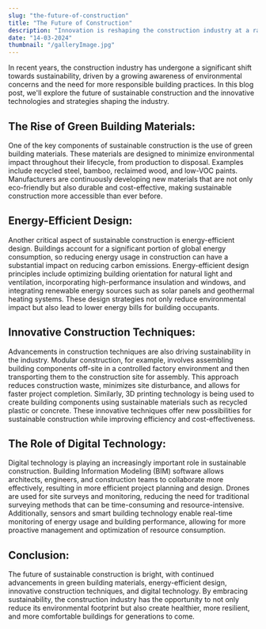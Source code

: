 ```yaml
---
slug: "the-future-of-construction"
title: "The Future of Construction"
description: "Innovation is reshaping the construction industry at a rapid pace, with emerging technologies and evolving trends revolutionizing how we design, build, and inhabit structures."
date: "14-03-2024"
thumbnail: "/galleryImage.jpg"
---
```


In recent years, the construction industry has undergone a significant shift towards sustainability, driven by a growing awareness of environmental concerns and the need for more responsible building practices. In this blog post, we'll explore the future of sustainable construction and the innovative technologies and strategies shaping the industry.

## The Rise of Green Building Materials:

One of the key components of sustainable construction is the use of green building materials. These materials are designed to minimize environmental impact throughout their lifecycle, from production to disposal. Examples include recycled steel, bamboo, reclaimed wood, and low-VOC paints. Manufacturers are continuously developing new materials that are not only eco-friendly but also durable and cost-effective, making sustainable construction more accessible than ever before.

## Energy-Efficient Design:

Another critical aspect of sustainable construction is energy-efficient design. Buildings account for a significant portion of global energy consumption, so reducing energy usage in construction can have a substantial impact on reducing carbon emissions. Energy-efficient design principles include optimizing building orientation for natural light and ventilation, incorporating high-performance insulation and windows, and integrating renewable energy sources such as solar panels and geothermal heating systems. These design strategies not only reduce environmental impact but also lead to lower energy bills for building occupants.

## Innovative Construction Techniques:

Advancements in construction techniques are also driving sustainability in the industry. Modular construction, for example, involves assembling building components off-site in a controlled factory environment and then transporting them to the construction site for assembly. This approach reduces construction waste, minimizes site disturbance, and allows for faster project completion. Similarly, 3D printing technology is being used to create building components using sustainable materials such as recycled plastic or concrete. These innovative techniques offer new possibilities for sustainable construction while improving efficiency and cost-effectiveness.

## The Role of Digital Technology:

Digital technology is playing an increasingly important role in sustainable construction. Building Information Modeling (BIM) software allows architects, engineers, and construction teams to collaborate more effectively, resulting in more efficient project planning and design. Drones are used for site surveys and monitoring, reducing the need for traditional surveying methods that can be time-consuming and resource-intensive. Additionally, sensors and smart building technology enable real-time monitoring of energy usage and building performance, allowing for more proactive management and optimization of resource consumption.

## Conclusion:

The future of sustainable construction is bright, with continued advancements in green building materials, energy-efficient design, innovative construction techniques, and digital technology. By embracing sustainability, the construction industry has the opportunity to not only reduce its environmental footprint but also create healthier, more resilient, and more comfortable buildings for generations to come.

